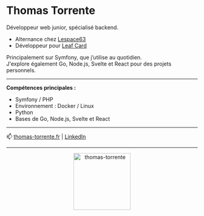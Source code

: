 # Thomas Torrente

Développeur web junior, spécialisé backend.

- Alternance chez [Lespace63](https://lespace63.fr)
- Développeur pour [Leaf Card](https://leaf-card.fr)

Principalement sur Symfony, que j’utilise au quotidien.  
J'explore également Go, Node.js, Svelte et React pour des projets personnels.

---

**Compétences principales :**
- Symfony / PHP
- Environnement : Docker / Linux
- Python
- Bases de Go, Node.js, Svelte et React

---

📫 [thomas-torrente.fr](https://thomas-torrente.fr) | [LinkedIn](https://linkedin.com/in/thomas-torrente)

---

<p align="center">
  <img src="https://github-readme-streak-stats.herokuapp.com/?user=thomas-torrente&theme=dark" height="150" width="auto" alt="thomas-torrente" />
</p>
